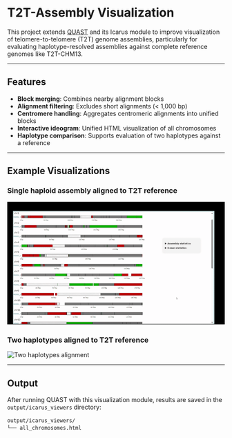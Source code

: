 # T2T-Assembly Visualization

This project extends [QUAST](https://github.com/ablab/quast) and its Icarus module to improve visualization of telomere-to-telomere (T2T) genome assemblies, particularly for evaluating haplotype-resolved assemblies against complete reference genomes like T2T-CHM13.

---

## Features

- **Block merging**: Combines nearby alignment blocks
- **Alignment filtering**: Excludes short alignments (< 1,000 bp)
- **Centromere handling**: Aggregates centromeric alignments into unified blocks
- **Interactive ideogram**: Unified HTML visualization of all chromosomes
- **Haplotype comparison**: Supports evaluation of two haplotypes against a reference

---

## Example Visualizations

### Single haploid assembly aligned to T2T reference
![Single haplotype alignment](ideogram.gif)

### Two haplotypes aligned to T2T reference
![Two haplotypes alignment](https://github.com/user-attachments/assets/6af022d2-feb5-4609-ba72-a34331d46878)

---

## Output

After running QUAST with this visualization module, results are saved in the `output/icarus_viewers` directory:

```bash
output/icarus_viewers/
└── all_chromosomes.html
